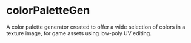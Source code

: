 # colorPaletteGen
A color palette generator created to offer a wide selection of colors in a texture image, for game assets using low-poly UV editing.
